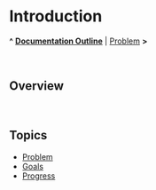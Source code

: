 # Introduction

**^** **[Documentation Outline](../readme.md)** | [Problem](problem.md) **>**

<br/>

## Overview



<br/>

## Topics

* [Problem](problem.md)
* [Goals](goals.md)
* [Progress](progress.md)

<br/>